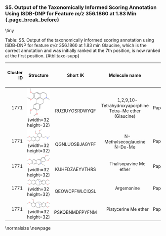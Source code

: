 ### S5. Output of the Taxonomically Informed Scoring Annotation Using ISDB-DNP for Feature *m/z* 356.1860 at 1.83 Min {.page_break_before}

\tiny

Table: S5. Output of the taxonomically informed scoring annotation using ISDB-DNP for feature *m/z* 356.1860 at 1.83 min
Glaucine, which is the correct annotation and was initially ranked at the 7th position, is now ranked at the first position. {#tbl:taxo-supp}

|Cluster ID | Structure | Short IK | Molecule name | Family | Genus | Species | Family Score | Genus Score | Species Score | Max Taxo Score | Spectral Score | ㅤ Normalized Spectral Score | Combined Spectral + Taxo Score | Rank Initial |  Rank Final |
|-:|:-:|:----:|:----:|:---:|:--:|:--:|-:|-:|-:|-:|-:|-:|-:|-:|-:|
|1771|       ![](images/RUZIUYOSRDWYQF.svg){width=32 height=32}       |ㅤ RUZIUYOSRDWYQF|ㅤ 1,2,9,10-Tetrahydroxyaporphine Tetra-Me ether (Glaucine)|Papaveraceae|*Glaucium*|-|0.81|1.62|0.00|1.62|0.43|0.36|1.98|7|1|
|1771|![](images/QGNLUOSBJAGYFF.svg){width=32 height=32}|ㅤ QGNLUOSBJAGYFF|ㅤ N-Methylsecoglaucine N-De-Me|Papaveraceae|*Corydalis*|*Corydalis yanhusuo*|0.81|0.00|0.00|0.81|0.49|0.46|1.27|3|2|
|1771|![](images/KUHFDZAEYVTHRS.svg){width=32 height=32}|ㅤ KUHFDZAEYVTHRS|ㅤ Thalisopavine Me ether|Papaveraceae|*Papaver*|*Papaver radicatum*|0.81|0.00|0.00|0.81|0.46|0.40|1.21|4|3|
|1771|![](images/QEOWCPFWLCIQSL.svg){width=32 height=32}|ㅤ QEOWCPFWLCIQSL|ㅤ Argemonine|Papaveraceae|*Argemone*|*Argemone gracilenta*|0.81|0.00|0.00|0.81|0.44|0.37|1.18|6|4|
|1771|![](images/PSKQBNMDFPYFNM.svg){width=32 height=32}|ㅤ PSKQBNMDFPYFNM|ㅤ Platycerine Me ether|Papaveraceae|*Argemone*|*Argemone platyceras*|0.81|0.00|0.00|0.81|0.43|0.35|1.17|8|5|

\normalsize
\newpage